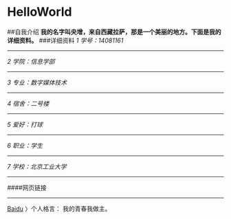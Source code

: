 # HelloWorld
##自我介绍
**我的名字叫央增，来自西藏拉萨，那是一个美丽的地方。下面是我的详细资料。**
###详细资料
*1 学号：14081161*
***
*2 学院：信息学部*
***
*3 专业：数字媒体技术*
***
*4 宿舍：二号楼*
***
*5 爱好：打球*
***
*6 职业：学生*
***
*7 学校：北京工业大学*
***
####网页链接
***
[Baidu](http://baidu.com) 
〉个人格言：
我的青春我做主。

